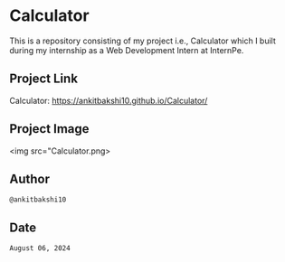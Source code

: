 # Calculator
This is a repository consisting of my project i.e., Calculator which I built during my internship as a Web Development Intern at InternPe.

## Project Link
Calculator: https://ankitbakshi10.github.io/Calculator/

## Project Image
<img src="Calculator.png>

## Author
    @ankitbakshi10

## Date
    August 06, 2024
